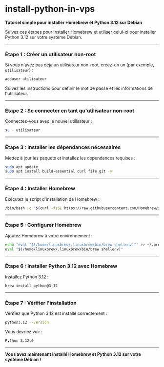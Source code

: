 # install-python-in-vps

**Tutoriel simple pour installer Homebrew et Python 3.12 sur Debian**

Suivez ces étapes pour installer Homebrew et utiliser celui-ci pour installer Python 3.12 sur votre système Debian.

---

### **Étape 1 : Créer un utilisateur non-root**

Si vous n'avez pas déjà un utilisateur non-root, créez-en un (par exemple, `utilisateur`) :

```bash
adduser utilisateur
```

Suivez les instructions pour définir le mot de passe et les informations de l'utilisateur.

---

### **Étape 2 : Se connecter en tant qu'utilisateur non-root**

Connectez-vous avec le nouvel utilisateur :

```bash
su - utilisateur
```

---

### **Étape 3 : Installer les dépendances nécessaires**

Mettez à jour les paquets et installez les dépendances requises :

```bash
sudo apt update
sudo apt install build-essential curl file git -y
```

---

### **Étape 4 : Installer Homebrew**

Exécutez le script d'installation de Homebrew :

```bash
/bin/bash -c "$(curl -fsSL https://raw.githubusercontent.com/Homebrew/install/HEAD/install.sh)"
```

---

### **Étape 5 : Configurer Homebrew**

Ajoutez Homebrew à votre environnement :

```bash
echo 'eval "$(/home/linuxbrew/.linuxbrew/bin/brew shellenv)"' >> ~/.profile
eval "$(/home/linuxbrew/.linuxbrew/bin/brew shellenv)"
```

---

### **Étape 6 : Installer Python 3.12 avec Homebrew**

Installez Python 3.12 :

```bash
brew install python@3.12
```

---

### **Étape 7 : Vérifier l'installation**

Vérifiez que Python 3.12 est installé correctement :

```bash
python3.12 --version
```

Vous devriez voir :

```
Python 3.12.0
```

---

**Vous avez maintenant installé Homebrew et Python 3.12 sur votre système Debian !**
